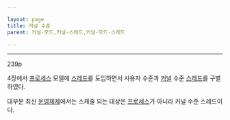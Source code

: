 ```yaml
---

layout: page
title: 커널 수준
parent: 커널-모드,커널-스레드,커널-모드-스레드

---
```


***

239p

4장에서 [프로세스](프로세스.md) 모델에 [스레드](스레드.md)를 도입하면서 사용자 수준과 [커널](커널.md) 수준 [스레드](커널-스레드.md)를 구별하였다.

대부분 최신 [운영체제](운영체제.md)에서는 스케줄 되는 대상은 [프로세스](프로세스.md)가 아니라 커널 수준 스레드이다.